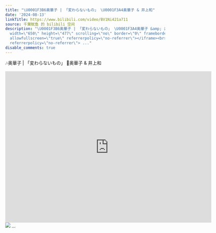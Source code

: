 ```yaml
---
title: "\U0001F3B6奥華子 | 「変わらないもの」 \U0001F3A4奥華子 & 井上和"
date: '2024-08-13'
linkTitle: https://www.bilibili.com/video/BV1Ni421a711
source: 千葉鱿鱼 的 bilibili 空间
description: "\U0001F3B6奥華子 | 「変わらないもの」 \U0001F3A4奥華子 &amp; 井上和<br><br><iframe src=\"https://www.bilibili.com/blackboard/html5mobileplayer.html?aid=1456390747&amp;high_quality=1&amp;autoplay=0\"
  width=\"650\" height=\"477\" scrolling=\"no\" border=\"0\" frameborder=\"no\" framespacing=\"0\"
  allowfullscreen=\"true\" referrerpolicy=\"no-referrer\"></iframe><br><img src=\"http://i2.hdslb.com/bfs/archive/8e6c61b5e3672bd0aa7a1069093bb08363affc18.jpg\"
  referrerpolicy=\"no-referrer\"> ..."
disable_comments: true
---
```

🎶奥華子 | 「変わらないもの」 🎤奥華子 &amp; 井上和<br><br><iframe src="https://www.bilibili.com/blackboard/html5mobileplayer.html?aid=1456390747&amp;high_quality=1&amp;autoplay=0" width="650" height="477" scrolling="no" border="0" frameborder="no" framespacing="0" allowfullscreen="true" referrerpolicy="no-referrer"></iframe><br><img src="http://i2.hdslb.com/bfs/archive/8e6c61b5e3672bd0aa7a1069093bb08363affc18.jpg" referrerpolicy="no-referrer"> ...